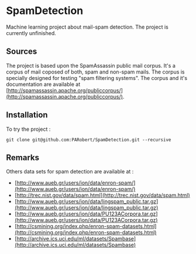 # SpamDetection

Machine learning project about mail-spam detection. The project is currently unfinished.

## Sources

The project is based upon the SpamAssassin public mail corpus. It's a corpus of mail coposed of both, spam and non-spam mails. The corpus is specially designed for testing "spam filtering systems". The corpus and it's documentation are available at [http://spamassassin.apache.org/publiccorpus/](http://spamassassin.apache.org/publiccorpus/).

## Installation

To try the project :

`git clone git@github.com:PARobert/SpamDetection.git --recursive`

## Remarks

Others data sets for spam detection are available at :

* [http://www.aueb.gr/users/ion/data/enron-spam/](http://www.aueb.gr/users/ion/data/enron-spam/)
* [http://trec.nist.gov/data/spam.html](http://trec.nist.gov/data/spam.html)
* [http://www.aueb.gr/users/ion/data/lingspam_public.tar.gz](http://www.aueb.gr/users/ion/data/lingspam_public.tar.gz)
* [http://www.aueb.gr/users/ion/data/PU123ACorpora.tar.gz](http://www.aueb.gr/users/ion/data/PU123ACorpora.tar.gz)
* [http://csmining.org/index.php/enron-spam-datasets.html](http://csmining.org/index.php/enron-spam-datasets.html)
* [http://archive.ics.uci.edu/ml/datasets/Spambase](http://archive.ics.uci.edu/ml/datasets/Spambase)
